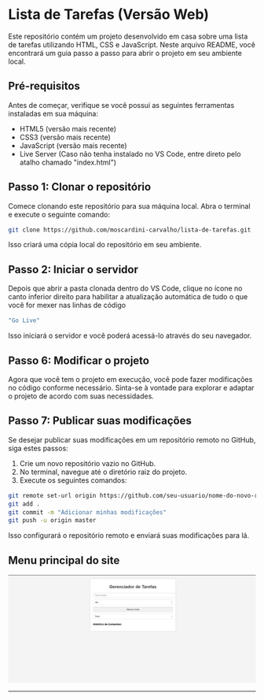 # Lista de Tarefas (Versão Web)

Este repositório contém um projeto desenvolvido em casa sobre uma lista de tarefas utilizando HTML, CSS e JavaScript. Neste arquivo README, você encontrará um guia passo a passo para abrir o projeto em seu ambiente local.

## Pré-requisitos

Antes de começar, verifique se você possui as seguintes ferramentas instaladas em sua máquina:

- HTML5 (versão mais recente)
- CSS3 (versão mais recente)
- JavaScript (versão mais recente)
- Live Server (Caso não tenha instalado no VS Code, entre direto pelo atalho chamado "index.html")

## Passo 1: Clonar o repositório

Comece clonando este repositório para sua máquina local. Abra o terminal e execute o seguinte comando:

```bash
git clone https://github.com/moscardini-carvalho/lista-de-tarefas.git
```

Isso criará uma cópia local do repositório em seu ambiente.

## Passo 2: Iniciar o servidor

Depois que abrir a pasta clonada dentro do VS Code, clique no ícone no canto inferior direito para habilitar a atualização automática de tudo o que você for mexer nas linhas de código

```bash
"Go Live"
```

Isso iniciará o servidor e você poderá acessá-lo através do seu navegador.

## Passo 6: Modificar o projeto

Agora que você tem o projeto em execução, você pode fazer modificações no código conforme necessário. Sinta-se à vontade para explorar e adaptar o projeto de acordo com suas necessidades.

## Passo 7: Publicar suas modificações

Se desejar publicar suas modificações em um repositório remoto no GitHub, siga estes passos:

1. Crie um novo repositório vazio no GitHub.
2. No terminal, navegue até o diretório raiz do projeto.
3. Execute os seguintes comandos:

```bash
git remote set-url origin https://github.com/seu-usuario/nome-do-novo-repositorio.git
git add .
git commit -m "Adicionar minhas modificações"
git push -u origin master
```

Isso configurará o repositório remoto e enviará suas modificações para lá.

## Menu principal do site

![image](https://github.com/moscardini-carvalho/lista-de-tarefas/blob/master/foto%20do%20menu.png)


---

